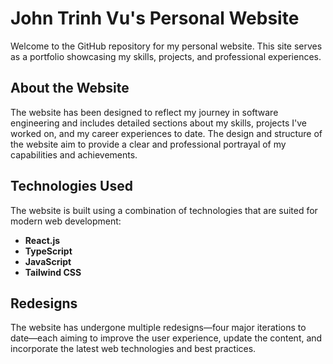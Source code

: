 # John Trinh Vu's Personal Website

Welcome to the GitHub repository for my personal website. This site serves as a portfolio showcasing my skills, projects, and professional experiences.

## About the Website

The website has been designed to reflect my journey in software engineering and includes detailed sections about my skills, projects I've worked on, and my career experiences to date. The design and structure of the website aim to provide a clear and professional portrayal of my capabilities and achievements.

## Technologies Used

The website is built using a combination of technologies that are suited for modern web development:

- **React.js** 
- **TypeScript** 
- **JavaScript** 
- **Tailwind CSS** 
  
## Redesigns

The website has undergone multiple redesigns—four major iterations to date—each aiming to improve the user experience, update the content, and incorporate the latest web technologies and best practices.
